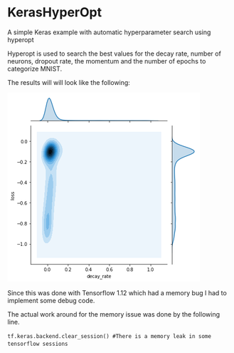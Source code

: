 # KerasHyperOpt

A simple Keras example with automatic hyperparameter search using hyperopt

Hyperopt is used to search the best values for the decay rate, number of neurons, dropout rate, the momentum and the number of epochs to categorize MNIST.

The results will will look like the following: 

![Result of the search](pictures/decay.png?raw=true "Result of the search")


Since this was done with Tensorflow 1.12 which had a memory bug I had to implement some debug code.

The actual work around for the memory issue was done by the following line.

```tf.keras.backend.clear_session() #There is a memory leak in some tensorflow sessions```
